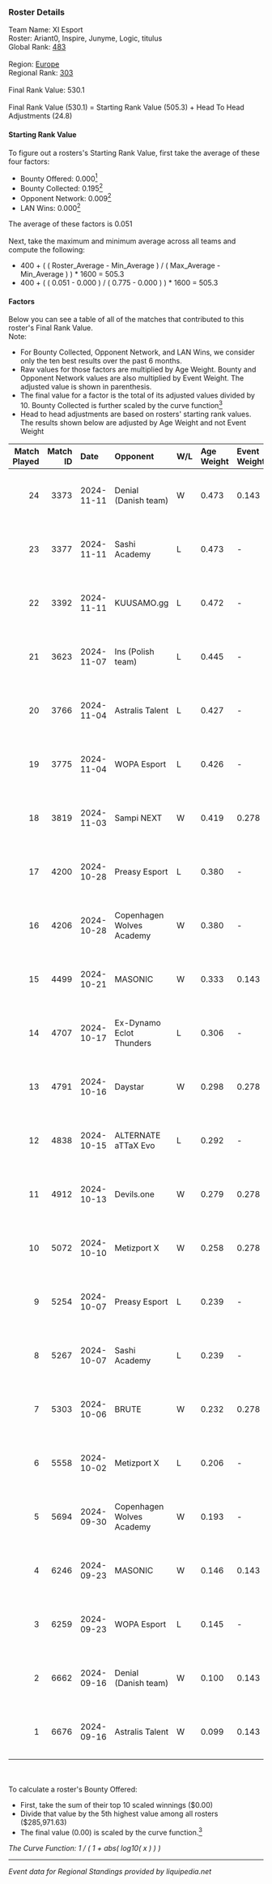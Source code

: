 ### Roster Details<br />
Team Name: XI Esport<br />
Roster: Ariant0, Inspire, Junyme, Logic, titulus<br />
Global Rank: [483](../../standings_global_2025_02_28.md)<br />
<br />
Region: [Europe]( ../../standings_europe_2025_02_28.md)<br />
Regional Rank: [303]( ../../standings_europe_2025_02_28.md)<br />
<br />
Final Rank Value:  530.1<br />
<br />
Final Rank Value (530.1) = Starting Rank Value (505.3) + Head To Head Adjustments (24.8)<br />

#### Starting Rank Value<br />
To figure out a rosters's Starting Rank Value, first take the average of these four factors:<br />
- Bounty Offered: 0.000[<sup>1</sup>](#table2)
- Bounty Collected: 0.195[<sup>2</sup>](#table1)
- Opponent Network: 0.009[<sup>2</sup>](#table1)
- LAN Wins: 0.000[<sup>2</sup>](#table1)

The average of these factors is 0.051<br />
<br />
Next, take the maximum and minimum average across all teams and compute the following:<br />
- 400 + ( ( Roster_Average - Min_Average ) / ( Max_Average - Min_Average ) ) * 1600 = 505.3
- 400 + ( ( 0.051 - 0.000 ) / ( 0.775 - 0.000 ) ) * 1600 = 505.3


#### Factors<br />
Below you can see a table of all of the matches that contributed to this roster's Final Rank Value.<br />
Note:<br />

- For Bounty Collected, Opponent Network, and LAN Wins, we consider only the ten best results over the past 6 months.
- Raw values for those factors are multiplied by Age Weight. Bounty and Opponent Network values are also multiplied by Event Weight. The adjusted value is shown in parenthesis.
- The final value for a factor is the total of its adjusted values divided by 10. Bounty Collected is further scaled by the curve function[<sup>3</sup>](#curveFunction)
- Head to head adjustments are based on rosters' starting rank values. The results shown below are adjusted by Age Weight and not Event Weight
<span id="table1"></span><br />


| Match Played | Match ID | Date       | Opponent                  | W/L | Age Weight | Event Weight | Bounty Collected | Opponent Network | LAN Wins  | H2H Adj. | Roster                                   |
| -: | -: | :- | :- | :- | :- | :- | :- | :- | :- | -: | :- |
|           24 |     3373 | 2024-11-11 | Denial (Danish team)      | W   | 0.473      | 0.143        | 0.001 (0.000)    | 0.114 (0.008)    | 0 (0.000) |    10.46 | Ariant0, Inspire, Junyme, Logic, titulus |
|           23 |     3377 | 2024-11-11 | Sashi Academy             | L   | 0.473      | -            | -                | -                | -         |    -4.02 | Ariant0, Inspire, Junyme, Logic, titulus |
|           22 |     3392 | 2024-11-11 | KUUSAMO.gg                | L   | 0.472      | -            | -                | -                | -         |    -7.65 | Ariant0, Junyme, Logic, Reedz, titulus   |
|           21 |     3623 | 2024-11-07 | Ins (Polish team)         | L   | 0.445      | -            | -                | -                | -         |    -4.18 | Ariant0, Junyme, Logic, Reedz, titulus   |
|           20 |     3766 | 2024-11-04 | Astralis Talent           | L   | 0.427      | -            | -                | -                | -         |    -3.34 | Ariant0, Inspire, Junyme, Logic, titulus |
|           19 |     3775 | 2024-11-04 | WOPA Esport               | L   | 0.426      | -            | -                | -                | -         |    -2.04 | Ariant0, Inspire, Junyme, Logic, titulus |
|           18 |     3819 | 2024-11-03 | Sampi NEXT                | W   | 0.419      | 0.278        | 0.000 (0.000)    | 0.027 (0.003)    | 0 (0.000) |     5.99 | Ariant0, Junyme, Logic, Reedz, titulus   |
|           17 |     4200 | 2024-10-28 | Preasy Esport             | L   | 0.380      | -            | -                | -                | -         |    -2.12 | Ariant0, Inspire, Junyme, Logic, titulus |
|           16 |     4206 | 2024-10-28 | Copenhagen Wolves Academy | W   | 0.380      | -            | -                | -                | 0 (0.000) |     3.73 | Ariant0, Inspire, Junyme, Logic, titulus |
|           15 |     4499 | 2024-10-21 | MASONIC                   | W   | 0.333      | 0.143        | 0.001 (0.000)    | 0.129 (0.006)    | 0 (0.000) |     7.07 | Ariant0, Inspire, Junyme, Logic, titulus |
|           14 |     4707 | 2024-10-17 | Ex-Dynamo Eclot Thunders  | L   | 0.306      | -            | -                | -                | -         |    -3.77 | Ariant0, Inspire, Junyme, Logic, titulus |
|           13 |     4791 | 2024-10-16 | Daystar                   | W   | 0.298      | 0.278        | 0.000 (0.000)    | 0.147 (0.012)    | 0 (0.000) |     6.47 | Ariant0, G0op, Inspire, Logic, titulus   |
|           12 |     4838 | 2024-10-15 | ALTERNATE aTTaX Evo       | L   | 0.292      | -            | -                | -                | -         |    -3.27 | Ariant0, Inspire, Junyme, Logic, titulus |
|           11 |     4912 | 2024-10-13 | Devils.one                | W   | 0.279      | 0.278        | 0.001 (0.000)    | 0.082 (0.006)    | 0 (0.000) |     6.27 | Ariant0, Inspire, Junyme, Logic, titulus |
|           10 |     5072 | 2024-10-10 | Metizport X               | W   | 0.258      | 0.278        | 0.002 (0.000)    | 0.239 (0.017)    | 0 (0.000) |     5.50 | Ariant0, G0op, Inspire, Logic, titulus   |
|            9 |     5254 | 2024-10-07 | Preasy Esport             | L   | 0.239      | -            | -                | -                | -         |    -1.19 | Ariant0, G0op, Inspire, Logic, titulus   |
|            8 |     5267 | 2024-10-07 | Sashi Academy             | L   | 0.239      | -            | -                | -                | -         |    -2.04 | Ariant0, G0op, Inspire, Logic, titulus   |
|            7 |     5303 | 2024-10-06 | BRUTE                     | W   | 0.232      | 0.278        | 0.005 (0.000)    | 0.371 (0.024)    | 0 (0.000) |     5.69 | Ariant0, G0op, Inspire, Logic, titulus   |
|            6 |     5558 | 2024-10-02 | Metizport X               | L   | 0.206      | -            | -                | -                | -         |    -2.09 | Ariant0, G0op, Inspire, Logic, titulus   |
|            5 |     5694 | 2024-09-30 | Copenhagen Wolves Academy | W   | 0.193      | -            | -                | -                | 0 (0.000) |     2.09 | Ariant0, G0op, Inspire, Logic, titulus   |
|            4 |     6246 | 2024-09-23 | MASONIC                   | W   | 0.146      | 0.143        | 0.001 (0.000)    | 0.129 (0.003)    | 0 (0.000) |     3.20 | Ariant0, G0op, Inspire, Logic, titulus   |
|            3 |     6259 | 2024-09-23 | WOPA Esport               | L   | 0.145      | -            | -                | -                | -         |    -0.60 | Ariant0, G0op, Inspire, Logic, titulus   |
|            2 |     6662 | 2024-09-16 | Denial (Danish team)      | W   | 0.100      | 0.143        | 0.001 (0.000)    | 0.114 (0.002)    | -         |     2.18 | Ariant0, G0op, Inspire, Logic, titulus   |
|            1 |     6676 | 2024-09-16 | Astralis Talent           | W   | 0.099      | 0.143        | 0.003 (0.000)    | 0.640 (0.009)    | -         |     2.52 | Ariant0, G0op, Inspire, Logic, titulus   |

<br />
<span id="table2"></span><br />
To calculate a roster's Bounty Offered:<br />

- First, take the sum of their top 10 scaled winnings ($0.00)
- Divide that value by the 5th highest value among all rosters ($285,971.63)
- The final value (0.00) is scaled by the curve function.[<sup>3</sup>](#curveFunction)

<span id="curveFunction"></span>_The Curve Function: 1 / ( 1 + abs( log10( x ) ) )_<br />

---
_Event data for Regional Standings provided by liquipedia.net_<br />
